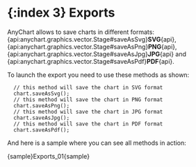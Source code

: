 {:index 3}
Exports
======================
AnyChart allows to save charts in different formats: {api:anychart.graphics.vector.Stage#saveAsSvg}**SVG**{api}, {api:anychart.graphics.vector.Stage#saveAsPng}**PNG**{api}, {api:anychart.graphics.vector.Stage#saveAsJpg}**JPG**{api} and {api:anychart.graphics.vector.Stage#saveAsPdf}**PDF**{api}.

To launch the export you need to use these methods as shown:

```
  // this method will save the chart in SVG format
  chart.saveAsSvg();
  // this method will save the chart in PNG format
  chart.saveAsPng();
  // this method will save the chart in JPG format
  chart.saveAsJpg();
  // this method will save the chart in PDF format
  chart.saveAsPdf();
```

And here is a sample where you can see all methods in action:

{sample}Exports\_01{sample}
